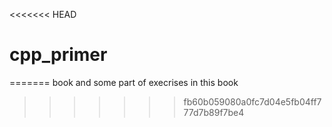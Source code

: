 <<<<<<< HEAD
# cpp_primer
=======
book and some part of execrises in this book
>>>>>>> fb60b059080a0fc7d04e5fb04ff777d7b89f7be4
